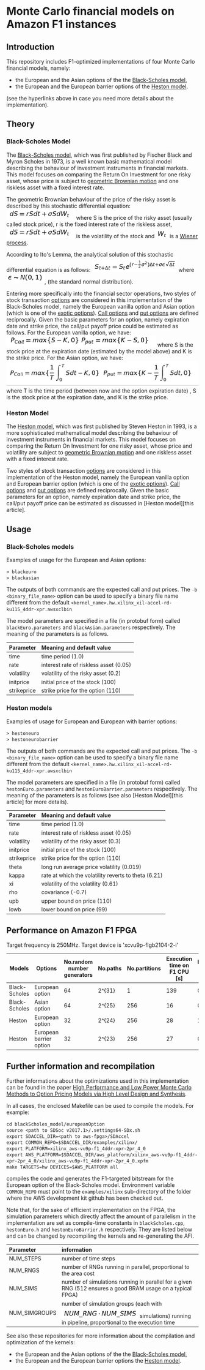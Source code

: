 # Monte Carlo financial models on Amazon F1 instances
## Introduction
This repository includes F1-optimized implementations of four Monte Carlo financial models, namely:
  - the European and the Asian options of the the [Black-Scholes model][Black-Scholes Model], 
  - the European and the European barrier options of the [Heston model][Heston Model]. 

(see the hyperlinks above in case you need more details about the implementation).

## Theory

### Black-Scholes Model
The [Black-Scholes model][Black-Scholes Model], which was first published by Fischer Black and Myron Scholes in 1973, is a well known basic mathematical model describing the behaviour of investment instruments in financial markets. This model focuses on comparing the Return On Investment for one risky asset, whose price is subject to [geometric Brownian motion][geometric Brownian motion] and one riskless asset with a fixed interest rate.

The geometric Brownian behaviour of the price of the risky asset is described by this stochastic differential equation:
![$$dS=rSdt+\sigma SdW_t$$]
where S is the price of the risky asset (usually called stock price), r is the fixed interest rate of the riskless asset, ![$\sigma$] is the volatility of the stock and ![$W_t$] is a [Wiener process][Wiener process].

According to Ito's Lemma, the analytical solution of this stochastic  differential equation is as follows:
![$$ S_{t+\Delta t}=S_te^{(r-\frac{1}{2}\sigma^2)\Delta t+\sigma\epsilon\sqrt{\Delta t} } $$]
where ![$\epsilon\sim N(0,1)$],  (the standard normal distribution).

Entering more specifically into the financial sector operations, two styles of stock transaction [options][option] are considered in this implementation of the Black-Scholes model, namely the European vanilla option and Asian option (which is one of the [exotic options][exotic options]).
[Call options][Call options] and [put options][put options] are defined reciprocally. Given the basic parameters for an option, namely expiration date and strike price, the call/put payoff price could be estimated as follows.
For the European vanilla option, we have:
![$$P_{Call}=max\{S-K,0\}\\P_{put}=max\{K-S,0\}$$]
where S is the stock price at the expiration date (estimated by the model above) and K is the strike price.
For the Asian option, we have:
![$$P_{Call}=max\{\frac{1}{T}\int_0^TSdt-K,0\}\\P_{put}=max\{K-\frac{1}{T}\int_0^TSdt,0\}$$]
where T is the time period (between now and the option expiration date) , S is the stock price at the expiration date, and K is the strike price.

### Heston Model
The [Heston model][Heston Model], which was first published by Steven Heston in 1993, is a more sophisticated  mathematical model describing the behaviour of investment instruments in financial markets. This model focuses on comparing the Return On Investment for one risky asset, whose price and volatility are subject to [geometric Brownian motion][geometric Brownian motion] and one riskless asset with a fixed interest rate.

Two styles of stock transaction [options][option] are considered in this implementation of the Heston model, namely the European vanilla option and European barrier option (which is one of the [exotic options][exotic options]).
[Call options][Call options] and [put options][put options] are defined reciprocally. Given the basic parameters for an option, namely expiration date and strike price, the call/put payoff price can be estimated as discussed in [Heston model][this article].

## Usage

### Black-Scholes models

Examples of usage for the European and Asian options:
  ```
  > blackeuro 
  > blackasian 
  ```
  
The outputs of both commands are the expected call and put prices. The ```-b <binary_file_name>``` option can be used to specify a binary file name different from the default ```<kernel_name>.hw.xilinx_xil-accel-rd-ku115_4ddr-xpr.awsxclbin```

The model parameters are specified in a file (in protobuf form) called ```blackEuro.parameters``` and ```blackAsian.parameters``` respectively. The meaning of the parameters is as follows.

Parameter |  Meaning and default value
:-------- | :---
time      |  time period (1.0)
rate       |  interest rate of riskless asset (0.05)
volatility|  volatility of the risky asset (0.2)
initprice	 |  initial price of the stock (100)
strikeprice       |  strike price for the option (110)

### Heston models

Examples of usage for European and European with barrier options:
  ```
  > hestoneuro 
  > hestoneurobarrier
  ```

The outputs of both commands are the expected call and put prices. The ```-b <binary_file_name>``` option can be used to specify a binary file name different from the default ```<kernel_name>.hw.xilinx_xil-accel-rd-ku115_4ddr-xpr.awsxclbin```

The model parameters are specified in a file (in protobuf form) called ```hestonEuro.parameters``` and ```hestonEuroBarrier.parameters``` respectively. The meaning of the parameters is as follows (see also [Heston Model][this article] for more details).

Parameter |  Meaning and default value
:-------- | :---
time      |  time period (1.0)
rate       |  interest rate of riskless asset (0.05)
volatility|  volatility of the risky asset (0.3)
initprice	 |  initial price of the stock (100)
strikeprice       |  strike price for the option (110)
theta | long run average price volatility (0.019)
kappa | rate at which the volatility reverts to theta (6.21)
xi | volatility of the volatility (0.61)
rho | covariance (-0.7)
upb | upper bound on price (110)
lowb | lower bound on price (99)

## Performance on Amazon F1 FPGA

Target frequency is 250MHz. 
Target device is 'xcvu9p-flgb2104-2-i'

| Models | Options | No.random number generators | No.paths | No.partitions | Execution time on F1 CPU [s] | Execution time on FPGA [s] | LUT | LUTMem | REG | BRAM | DSP | 
|-|-|-|-|-|-|-|-|-|-|-| -|
| Black-Scholes | European option |64|2^{31}|1|139|0.2|25% |2.7%|13% |19% | 43%|
| Black-Scholes | Asian option |64|2^{25}| 256|16|0.74|25%|2.2%|13%|19%|43%|
| Heston | European option |32|2^{24}|256|28|1.52|15% |2.2%|8.2%|8.2%| 26%|
| Heston | European barrier option |32|2^{23}|256|27|0.75|14%|2.3%|7.8%|8.0%|26%|

## Further information and recompilation

Further informations about the optimizations used in this implementation can be found in the paper [High Performance and Low Power Monte Carlo Methods to Option Pricing Models via High Level Design and Synthesis](http://ieeexplore.ieee.org/abstract/document/7920245/).

In all cases, the enclosed Makefile can be used to compile the models. For example:
  ```
  cd blackScholes_model/europeanOption
  source <path to SDSoc v2017.1>/.settings64-SDx.sh
  export SDACCEL_DIR=<path to aws-fpga>/SDAccel
  export COMMON_REPO=$SDACCEL_DIR/examples/xilinx/
  export PLATFORM=xilinx_aws-vu9p-f1_4ddr-xpr-2pr_4_0
  export AWS_PLATFORM=$SDACCEL_DIR/aws_platform/xilinx_aws-vu9p-f1_4ddr-xpr-2pr_4_0/xilinx_aws-vu9p-f1_4ddr-xpr-2pr_4_0.xpfm
  make TARGETS=hw DEVICES=$AWS_PLATFORM all
  ```
compiles the code and generates the F1-targeted bitstream for the European option of the Black-Scholes model. Environment variable ```COMMON_REPO``` must point to the ```examples/xilinx``` sub-directory of the folder where the AWS development kit github has been checked out.

Note that, for the sake of efficient implementation on the FPGA, the simulation parameters which directly affect the amount of parallelism in the implementation are set as compile-time constants in ```blackScholes.cpp```, ```hestonEuro.h``` and ```hestonEuroBarrier.h``` respectively. They are listed below and can be changed by recompiling the kernels and re-generating the AFI.

Parameter |  information
:-------- | :---
NUM_STEPS    | number of time steps
NUM_RNGS | number of RNGs running in parallel, proportional to the area cost
NUM_SIMS   | number of simulations running in parallel for a given RNG (512 ensures a good BRAM usage on a typical FPGA)
NUM_SIMGROUPS  | number of simulation groups (each with ![$NUM\_RNG \cdot NUM\_SIMS$] simulations) running in pipeline, proportional to the execution time

See also these repositories for more information about the compilation and optimization of the kernels:
  - the European and the Asian options of the the [Black-Scholes model](https://github.com/KitAway/BlackScholes_MonteCarlo), 
  - the European and the European barrier options the [Heston model](https://github.com/KitAway/HestonModel_MonteCarlo). 
  
[option]: https://en.wikipedia.org/wiki/Option_style
[exotic options]: https://en.wikipedia.org/wiki/Exotic_option
[Black-Scholes Model]: https://en.wikipedia.org/wiki/Black%E2%80%93Scholes_model
[Heston Model]: https://en.wikipedia.org/wiki/Heston_model
[geometric Brownian motion]: https://en.wikipedia.org/wiki/Geometric_Brownian_motion
[Wiener process]: https://en.wikipedia.org/wiki/Wiener_process
[Call options]: https://en.wikipedia.org/wiki/Call_option
[put options]: https://en.wikipedia.org/wiki/Put_option
[Mersenne Twister]: https://en.wikipedia.org/wiki/Mersenne_Twister
[Monte Carlo]: https://en.wikipedia.org/wiki/Monte_Carlo_method  
[Box Muller transformation]: https://en.wikipedia.org/wiki/Box%E2%80%93Muller_transform

[$\alpha$]:/figures/alpha.PNG
[$N=NUM\_SIMS \cdot NUM\_RNG \cdot NUM\_SIMGROUPS$]:figures/N.PNG
[$\sigma$]:figures/equ_bs.PNG
[$W_t$]:figures/wt.PNG
[$C=M \cdot N$]:figures/cmn.PNG
[$10^9$]:figures/109.PNG
[$2^{19937}-1$]:figures/19937.PNG
[$U_1$,$U_2 \sim U(0,1)$]:figures/u12.PNG
[$Z_1$,$Z_2\sim N(0,1)$]:figures/z12.PNG
[$t\approx1.25ns$]:figures/t125.PNG
[$NUM\_RNG \cdot NUM\_SIMS$]:figures/nn.PNG
[$t=T_s/C$]:figures/tstep.PNG
[$$Z_1=\sqrt{-2ln(U_1)}cos(2\pi U_2)\\Z_2=\sqrt{-2ln(U_1)}sin(2\pi U_2)$$]:/figures/boxm.PNG
[$t\approx\frac{clock\ period}{NUM\_RNGS}$]:/figures/tpro.PNG
[$$t=T/C\approx\alpha$$]:/figures/tmall.PNG
[$$dS=rSdt+\sigma SdW_t$$]:/figures/equ_bs.PNG
[$$ S_{t+\Delta t}=S_te^{(r-\frac{1}{2}\sigma^2)\Delta t+\sigma\epsilon\sqrt{\Delta t} } $$]:/figures/ito.PNG
[$\epsilon\sim N(0,1)$]:/figures/eps.PNG
[$$P_{Call}=max\{S-K,0\}\\P_{put}=max\{K-S,0\}$$]:/figures/euro.PNG
[$$P_{Call}=max\{\frac{1}{T}\int_0^TSdt-K,0\}\\P_{put}=max\{K-\frac{1}{T}\int_0^TSdt,0\}$$]:/figures/asian.PNG
[$$T=\alpha M \cdot N+\beta N+\gamma M+\theta$$]:/figures/tall.PNG
